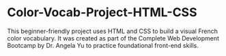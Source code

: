 # Color-Vocab-Project-HTML-CSS
This beginner-friendly project uses HTML and CSS to build a visual French color vocabulary. It was created as part of the Complete Web Development Bootcamp by Dr. Angela Yu to practice foundational front-end skills.

